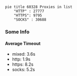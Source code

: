 
```mermaid
pie title 60328 Proxies in list
    "HTTP" : 27777
    "HTTPS": 9795
    "SOCKS" : 30688
```

### Some Info
#### Average Timeout

- mixed: 3.6s
- http: 1.9s
- https: 8.2s
- socks: 5.2s